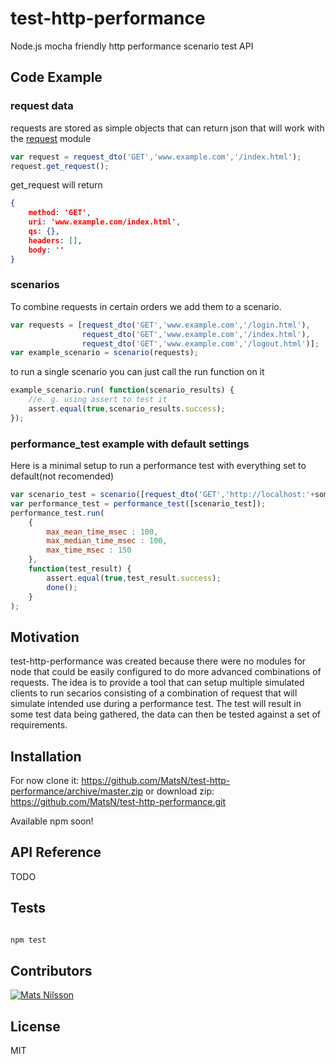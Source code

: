 # test-http-performance
Node.js mocha friendly http performance scenario test API

## Code Example

### request data
requests are stored as simple objects that can return json that will work with the [request](https://www.npmjs.com/package/request)
 module
```javascript
var request = request_dto('GET','www.example.com','/index.html');
request.get_request();
```
get_request will return

```json
{
    method: 'GET',
    uri: 'www.example.com/index.html',
    qs: {},
    headers: [],
    body: ''
}
```
### scenarios
To combine requests in certain orders we add them to a scenario.
```javascript
var requests = [request_dto('GET','www.example.com','/login.html'),
                request_dto('GET','www.example.com','/index.html'),
                request_dto('GET','www.example.com','/logout.html')];
var example_scenario = scenario(requests);
```
to run a single scenario you can just call the run function on it
```javascript
example_scenario.run( function(scenario_results) {
    //e. g. using assert to test it
    assert.equal(true,scenario_results.success);
});
```
### performance_test example with default settings
Here is a minimal setup to run a performance test with everything set to default(not recomended)
```javascript
var scenario_test = scenario([request_dto('GET','http://localhost:'+some_free_port)]);
var performance_test = performance_test([scenario_test]);
performance_test.run(
    { 
        max_mean_time_msec : 100,
        max_median_time_msec : 100,
        max_time_msec : 150 
    },
    function(test_result) {
        assert.equal(true,test_result.success);
        done();
    }
);

```
## Motivation

test-http-performance was created because there were no modules for node that could be easily configured to do more advanced combinations of requests.
The idea is to provide a tool that can setup multiple simulated clients to run secarios consisting of a combination of request that will simulate intended use during a performance test.
The test will result in some test data being gathered, the data can then be tested against a set of requirements. 


## Installation

For now clone it: 
https://github.com/MatsN/test-http-performance/archive/master.zip
or download zip:
https://github.com/MatsN/test-http-performance.git



Available npm soon!

## API Reference

TODO

## Tests

```javascript

npm test

```

## Contributors

[![Mats Nilsson](https://avatars1.githubusercontent.com/u/6709044?v=3&s=460)](https://github.com/MatsN)

## License

MIT